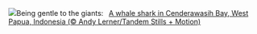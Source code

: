 ![](https://www.bing.com/th?id=OHR.WhaleSharkDay_EN-US8979838463_UHD.jpg&w=1000)Being gentle to the giants:&nbsp;&ensp;[A whale shark in Cenderawasih Bay, West Papua, Indonesia (© Andy Lerner/Tandem Stills + Motion)](https://www.bing.com/th?id=OHR.WhaleSharkDay_EN-US8979838463_UHD.jpg)
<br><br/>
